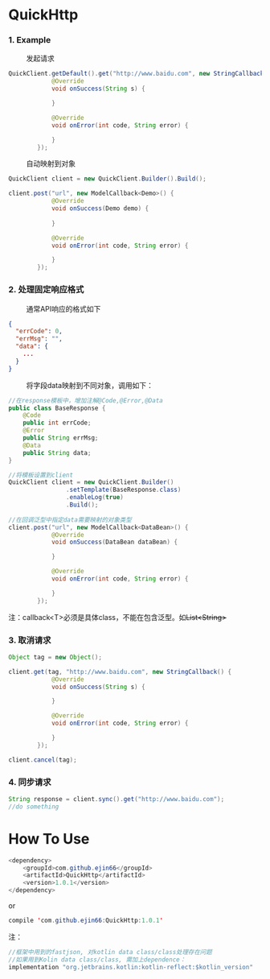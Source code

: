 # QuickHttp


### 1. Example

​	&nbsp;&nbsp;&nbsp;&nbsp;&nbsp;&nbsp;&nbsp;&nbsp;发起请求

```java
QuickClient.getDefault().get("http://www.baidu.com", new StringCallback() {
            @Override
            void onSuccess(String s) {

            }

            @Override
            void onError(int code, String error) {

            }
        });
```

​	&nbsp;&nbsp;&nbsp;&nbsp;&nbsp;&nbsp;&nbsp;&nbsp;自动映射到对象

```java
QuickClient client = new QuickClient.Builder().Build();

client.post("url", new ModelCallback<Demo>() {
            @Override
            void onSuccess(Demo demo) {
                
            }

            @Override
            void onError(int code, String error) {

            }
        });
```



### 2. 处理固定响应格式

​	&nbsp;&nbsp;&nbsp;&nbsp;&nbsp;&nbsp;&nbsp;&nbsp;通常API响应的格式如下

```json
{
  "errCode": 0,
  "errMsg": "",
  "data": {
    ...
  }
}
```

​	&nbsp;&nbsp;&nbsp;&nbsp;&nbsp;&nbsp;&nbsp;&nbsp;将字段data映射到不同对象，调用如下：

```java
//在response模板中，增加注解@Code,@Error,@Data
public class BaseResponse {
    @Code
    public int errCode;
    @Error
    public String errMsg;
    @Data
    public String data;
}

//将模板设置到client
QuickClient client = new QuickClient.Builder()
                .setTemplate(BaseResponse.class)
                .enableLog(true)
                .Build();
                
//在回调泛型中指定data需要映射的对象类型
client.post("url", new ModelCallback<DataBean>() {
            @Override
            void onSuccess(DataBean dataBean) {

            }

            @Override
            void onError(int code, String error) {

            }
        });
```

​	注：callback&lt;T&gt;必须是具体class，不能在包含泛型。如~~List&lt;String&gt;~~



### 3. 取消请求

```java
Object tag = new Object();

client.get(tag, "http://www.baidu.com", new StringCallback() {
            @Override
            void onSuccess(String s) {

            }

            @Override
            void onError(int code, String error) {

            }
        });

client.cancel(tag);
```

### 4. 同步请求

```java
String response = client.sync().get("http://www.baidu.com");
//do something
```

# How To Use

```java
<dependency>
    <groupId>com.github.ejin66</groupId>
    <artifactId>QuickHttp</artifactId>
    <version>1.0.1</version>
</dependency>
```
or
```java
compile 'com.github.ejin66:QuickHttp:1.0.1'
```
注：
```java
//框架中用到的fastjson, 对kotlin data class/class处理存在问题
//如果用到Kolin data class/class, 需加上dependence：
implementation "org.jetbrains.kotlin:kotlin-reflect:$kotlin_version"
```
